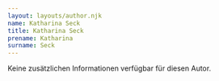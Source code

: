 ```yaml
---
layout: layouts/author.njk
name: Katharina Seck
title: Katharina Seck
prename: Katharina
surname: Seck
---
```

Keine zusätzlichen Informationen verfügbar für diesen Autor.
